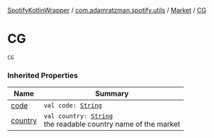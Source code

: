[SpotifyKotlinWrapper](../../index.md) / [com.adamratzman.spotify.utils](../index.md) / [Market](index.md) / [CG](./-c-g.md)

# CG

`CG`

### Inherited Properties

| Name | Summary |
|---|---|
| [code](code.md) | `val code: `[`String`](https://kotlinlang.org/api/latest/jvm/stdlib/kotlin/-string/index.html) |
| [country](country.md) | `val country: `[`String`](https://kotlinlang.org/api/latest/jvm/stdlib/kotlin/-string/index.html)<br>the readable country name of the market |
